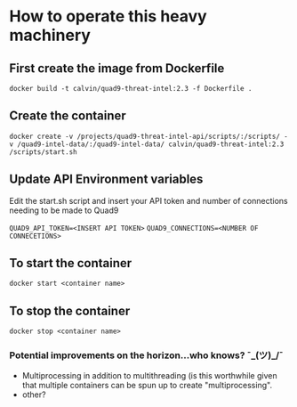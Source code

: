 # How to operate this heavy machinery
 
## First create the image from Dockerfile
`
docker build -t calvin/quad9-threat-intel:2.3 -f Dockerfile .
`

## Create the container
`
docker create -v /projects/quad9-threat-intel-api/scripts/:/scripts/ -v /quad9-intel-data/:/quad9-intel-data/ calvin/quad9-threat-intel:2.3 /scripts/start.sh
`
## Update API Environment variables

Edit the start.sh script and insert your API token and number of connections needing to be made to Quad9

`
QUAD9_API_TOKEN=<INSERT API TOKEN>
`
`
QUAD9_CONNECTIONS=<NUMBER OF CONNECETIONS>
`

## To start the container
`docker start <container name>`

## To stop the container

`docker stop <container name>`


### Potential improvements on the horizon...who knows? ¯\_(ツ)_/¯
* Multiprocessing in addition to multithreading (is this worthwhile given that multiple containers can be spun up to create "multiprocessing".
* other?
